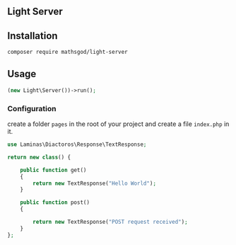 ## Light Server

## Installation

```bash
composer require mathsgod/light-server
```

## Usage

```php
(new Light\Server())->run();
```


### Configuration

create a folder `pages` in the root of your project and create a file `index.php` in it.

```php
use Laminas\Diactoros\Response\TextResponse;

return new class() {

    public function get()
    {
        return new TextResponse("Hello World");
    }

    public function post()
    {

        return new TextResponse("POST request received");
    }
};